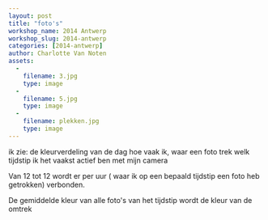 ```yaml
---
layout: post
title: "foto's"
workshop_name: 2014 Antwerp
workshop_slug: 2014-antwerp
categories: [2014-antwerp]
author: Charlotte Van Noten
assets:
  -
    filename: 3.jpg
    type: image
  -
    filename: 5.jpg
    type: image
  -
    filename: plekken.jpg
    type: image
---
```

ik zie: de kleurverdeling van de dag
         hoe vaak ik, waar een foto trek
         welk tijdstip ik het vaakst actief ben met mijn camera

Van 12 tot 12 wordt er per uur ( waar ik op een bepaald tijdstip een foto heb getrokken) verbonden. 

De gemiddelde kleur van alle foto's van het tijdstip wordt de kleur van de omtrek
